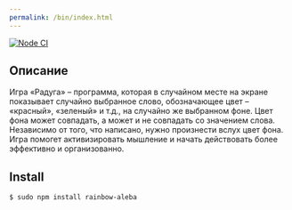 ```yaml
---
permalink: /bin/index.html
---
```

[![Node CI](https://github.com/AlexBalykin/Rainbow/workflows/Node%20CI/badge.svg)](https://github.com/AlexBalykin/Rainbow/actions)

## Описание
Игра «Радуга» – программа, которая в случайном месте на экране показывает случайно выбранное слово, обозначающее цвет – «красный», «зеленый» и т.д., на случайно же выбранном фоне. Цвет фона может совпадать, а может и не совпадать со значением слова. Независимо от того, что написано, нужно произнести вслух цвет фона. Игра помогет активизировать мышление и начать действовать более эффективно и организованно.

## Install
```sh
$ sudo npm install rainbow-aleba
```
